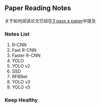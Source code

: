 ## Paper Reading Notes

关于如何阅读论文已经在[3 pass a paper](https://simonhancrew.github.io/2021/10/06/paperReading.html)中提及

### Notes List

1. R-CNN
2. Fast R-CNN
3. Faster R-CNN
4. YOLO
5. YOLO v2
6. SSD
7. RFBNet
8. YOLO v3
9. YOLO v3

### Keep Healthy


